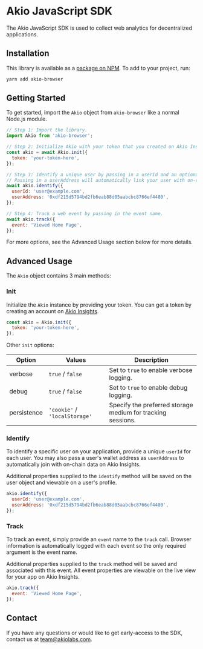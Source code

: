 # Akio JavaScript SDK

The Akio JavaScript SDK is used to collect web analytics for decentralized applications.

## Installation

This library is available as a [package on NPM](https://www.npmjs.com/package/akio-browser). To add to your project, run:

```sh
yarn add akio-browser
```

## Getting Started

To get started, import the `Akio` object from `akio-browser` like a normal Node.js module.

```js
// Step 1: Import the library.
import Akio from 'akio-browser';

// Step 2: Initialize Akio with your token that you created on Akio Insights.
const akio = await Akio.init({
  token: 'your-token-here',
});

// Step 3: Identify a unique user by passing in a userId and an optional userAddress.
// Passing in a userAddress will automatically link your user with on-chain data.
await akio.identify({
  userId: 'user@example.com',
  userAddress: '0xdf215d5794bd2fb6eab88d05aabcbc8766ef4480',
});

// Step 4: Track a web event by passing in the event name.
await akio.track({
  event: 'Viewed Home Page',
});
```

For more options, see the Advanced Usage section below for more details.

## Advanced Usage

The `Akio` object contains 3 main methods:

### Init

Initialize the `Akio` instance by providing your token. You can get a token by creating an account on [Akio Insights](https://insights.akiolabs.com).

```js
const akio = Akio.init({
  token: 'your-token-here',
});
```

Other `init` options:

Option | Values | Description
-------|--------| -----------
verbose | `true` / `false` | Set to `true` to enable verbose logging.
debug | `true` / `false` | Set to `true` to enable debug logging.
persistence | `'cookie'` / `'localStorage'` | Specify the preferred storage medium for tracking sessions.

### Identify

To identify a specific user on your application, provide a unique `userId` for each user. You may also pass a user's wallet address as `userAddress` to automatically join with on-chain data on Akio Insights.

Additional properties supplied to the `identify` method will be saved on the user object and viewable on a user's profile.

```js
akio.identify({
  userId: 'user@example.com',
  userAddress: '0xdf215d5794bd2fb6eab88d05aabcbc8766ef4480',
});
```

### Track

To track an event, simply provide an `event` name to the `track` call. Browser information is automatically logged with each event so the only required argument is the event name.

Additional properties supplied to the `track` method will be saved and associated with this event. All event properties are viewable on the live view for your app on Akio Insights.

```js
akio.track({
  event: 'Viewed Home Page',
});
```

## Contact

If you have any questions or would like to get early-access to the SDK, contact us at [team@akiolabs.com](mailto:team@akiolabs.com).
